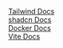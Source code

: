 [Tailwind Docs](https://tailwindcss.com/docs/installation/using-vite)  
[shadcn Docs](https://ui.shadcn.com/docs)  
[Docker Docs](https://docs.docker.com/)  
[Vite Docs](https://vite.dev/guide/)  